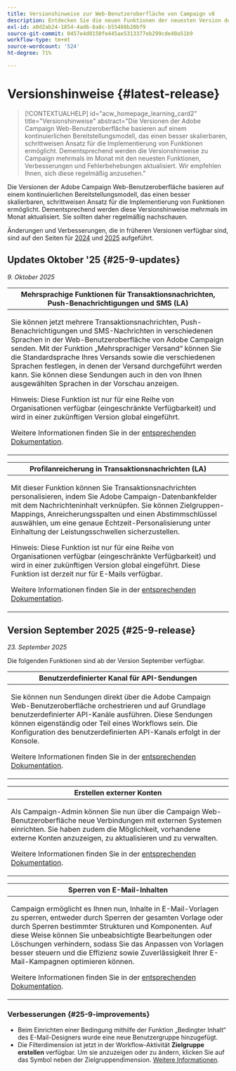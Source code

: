 ```yaml
---
title: Versionshinweise zur Web-Benutzeroberfläche von Campaign v8
description: Entdecken Sie die neuen Funktionen der neuesten Version der Campaign Web-Benutzeroberfläche
exl-id: a0d2ab24-1854-4ad6-8a8c-b55488b20bf9
source-git-commit: 0457e4d0150fe445ae5313377eb299cde40a51b9
workflow-type: tm+mt
source-wordcount: '524'
ht-degree: 71%

---
```


# Versionshinweise {#latest-release}

>[!CONTEXTUALHELP]
>id="acw_homepage_learning_card2"
>title="Versionshinweise"
>abstract="Die Versionen der Adobe Campaign Web-Benutzeroberfläche basieren auf einem kontinuierlichen Bereitstellungsmodell, das einen besser skalierbaren, schrittweisen Ansatz für die Implementierung von Funktionen ermöglicht. Dementsprechend werden die Versionshinweise zu Campaign mehrmals im Monat mit den neuesten Funktionen, Verbesserungen und Fehlerbehebungen aktualisiert. Wir empfehlen Ihnen, sich diese regelmäßig anzusehen."

Die Versionen der Adobe Campaign Web-Benutzeroberfläche basieren auf einem kontinuierlichen Bereitstellungsmodell, das einen besser skalierbaren, schrittweisen Ansatz für die Implementierung von Funktionen ermöglicht. Dementsprechend werden diese Versionshinweise mehrmals im Monat aktualisiert. Sie sollten daher regelmäßig nachschauen.

Änderungen und Verbesserungen, die in früheren Versionen verfügbar sind, sind auf den Seiten für [2024](release-notes-24.md) und [2025](release-notes-25.md) aufgeführt.

## Updates Oktober &#39;25 {#25-9-updates}

_9. Oktober 2025_

<table>
<thead>
<tr>
<th><strong>Mehrsprachige Funktionen für Transaktionsnachrichten, Push-Benachrichtigungen und SMS (LA)</strong><br/></th> 
</tr>
</thead>
<tbody>
<tr>
<td>
<p>Sie können jetzt mehrere Transaktionsnachrichten, Push-Benachrichtigungen und SMS-Nachrichten in verschiedenen Sprachen in der Web-Benutzeroberfläche von Adobe Campaign senden. Mit der Funktion „Mehrsprachiger Versand“ können Sie die Standardsprache Ihres Versands sowie die verschiedenen Sprachen festlegen, in denen der Versand durchgeführt werden kann. Sie können diese Sendungen auch in den von Ihnen ausgewählten Sprachen in der Vorschau anzeigen.</p>
<p>Hinweis: Diese Funktion ist nur für eine Reihe von Organisationen verfügbar (eingeschränkte Verfügbarkeit) und wird in einer zukünftigen Version global eingeführt.</p>
<p>Weitere Informationen finden Sie in der <a href="../msg/multilingual.md">entsprechenden Dokumentation</a>.</p>
</td>
</tr>
</tbody>
</table>

<table>
<thead>
<tr>
<th><strong>Profilanreicherung in Transaktionsnachrichten (LA)</strong><br/></th> 
</tr>
</thead>
<tbody>
<tr>
<td>
<p>Mit dieser Funktion können Sie Transaktionsnachrichten personalisieren, indem Sie Adobe Campaign-Datenbankfelder mit dem Nachrichteninhalt verknüpfen. Sie können Zielgruppen-Mappings, Anreicherungsspalten und einen Abstimmschlüssel auswählen, um eine genaue Echtzeit-Personalisierung unter Einhaltung der Leistungsschwellen sicherzustellen.</p>
<p>Hinweis: Diese Funktion ist nur für eine Reihe von Organisationen verfügbar (eingeschränkte Verfügbarkeit) und wird in einer zukünftigen Version global eingeführt. Diese Funktion ist derzeit nur für E-Mails verfügbar.</p>
<p>Weitere Informationen finden Sie in der <a href="../transactional-messaging/profile-enrichment.md">entsprechenden Dokumentation</a>.</p>
</td>
</tr>
</tbody>
</table>


## Version September 2025 {#25-9-release}

_23. September 2025_

Die folgenden Funktionen sind ab der Version September verfügbar.

<table>
<thead>
<tr>
<th><strong>Benutzerdefinierter Kanal für API-Sendungen</strong><br/></th>
</tr>
</thead>
<tbody>
<tr>
<td>
<p>Sie können nun Sendungen direkt über die Adobe Campaign Web-Benutzeroberfläche orchestrieren und auf Grundlage benutzerdefinierter API-Kanäle ausführen. Diese Sendungen können eigenständig oder Teil eines Workflows sein. Die Konfiguration des benutzerdefinierten API-Kanals erfolgt in der Konsole.</p>
<p>Weitere Informationen finden Sie in der <a href="../call-center/gs-custom-channel.md">entsprechenden Dokumentation</a>.</p>
</td>
</tr>
</tbody>
</table>

<table>
<thead>
<tr>
<th><strong>Erstellen externer Konten</strong><br/></th>
</tr>
</thead>
<tbody>
<tr>
<td>
<p>Als Campaign-Admin können Sie nun über die Campaign Web-Benutzeroberfläche neue Verbindungen mit externen Systemen einrichten. Sie haben zudem die Möglichkeit, vorhandene externe Konten anzuzeigen, zu aktualisieren und zu verwalten.</p>
<p>Weitere Informationen finden Sie in der <a href="../administration/create-external-account.md">entsprechenden Dokumentation</a>.</p>
</td>
</tr>
</tbody>
</table>

<table>
<thead>
<tr>
<th><strong>Sperren von E-Mail-Inhalten</strong><br/></th>
</tr>
</thead>
<tbody>
<tr>
<td>
<p>Campaign ermöglicht es Ihnen nun, Inhalte in E-Mail-Vorlagen zu sperren, entweder durch Sperren der gesamten Vorlage oder durch Sperren bestimmter Strukturen und Komponenten. Auf diese Weise können Sie unbeabsichtigte Bearbeitungen oder Löschungen verhindern, sodass Sie das Anpassen von Vorlagen besser steuern und die Effizienz sowie Zuverlässigkeit Ihrer E-Mail-Kampagnen optimieren können.</p>
<p>Weitere Informationen finden Sie in der <a href="../content/content-locking.md">entsprechenden Dokumentation</a>.</p>
</td>
</tr>
</tbody>
</table>

<!--table>
<thead>
<tr>
<th><strong>Integration with Adobe GenStudio</strong><br/></th>  LA? sort? Juliette
</tr>
</thead>
<tbody>
<tr>
<td>
<p>To enhance marketing efficiency and to maintain brand consistency, you can now seamlessly integrate GenStudio for Performance Marketing experiences with Campaign. This enables you to leverage GenStudio's AI-power content creation alongside Campaign's advanced orchestration capabilities.<p>
<p>For more information, refer to the detailed documentation.</p>
</td>
</tr>
</tbody>
</table-->

<!--table>
<thead>
<tr>
<th><strong>Dark mode support in the Email designer</strong><br/></th> -> pas sept, modifier composant... -> Juliette
</tr>
</thead>
<tbody>
<tr>
<td>
<p>The Email Designer now offers the ability to switch to dark mode view, where you can additionally define specific custom settings. Note that the final rendering depends on the recipient's email client, and not all email clients support dark mode.</p>
<p>For more information, refer to the detailed documentation.</p>
</td>
</tr>
</tbody>
</table-->

<!--table>>
<thead>
<tr>
<th><strong>Multilingual capabilities for transactional messaging and push notifications (LA)</strong><br/></th> 
</tr>
</thead>
<tbody>
<tr>
<td>
<p>You can now send multiple transactional messages and push notifications in different languages in Adobe Campaign Web User Interface. The Multilingual delivery feature allows you to choose the default language of your delivery as well as the different languages in which the delivery can be sent. You can also preview these deliveries in the languages you have chosen.</p>
<p>Note: this capability is only available for a set of organizations (Limited Availability), and will be rolled out globally in a future release.</p>
<p>For more information, refer to the detailed documentation.</p>
</td>
</tr>
</tbody>
</table-->

<!--table>
<thead>
<tr>
<th><strong>Profile enrichment in Transactional Messages (LA)</strong><br/></th> 
</tr>
</thead>
<tbody>
<tr>
<td>
<p>This capability allows you to personalize transactional messages (Email, SMS, Push) by linking Adobe Campaign database fields to the message content. You can select target mappings, enrichment columns, and a reconciliation key to ensure accurate, real-time personalization while maintaining performance thresholds.</p>
<p>Note: this capability is only available for a set of organizations (Limited Availability), and will be rolled out globally in a future release.</p>
<p>For more information, refer to the detailed documentation.</p>
</td>
</tr>
</tbody>
</table-->

<!--table>
<thead>
<tr>
<th><strong>Dynamic reporting for transactional messaging (LA)</strong><br/></th> 
</tr>
</thead>
<tbody>
<tr>
<td>
<p>Note: this capability is only available for a set of organizations (Limited Availability), and will be rolled out globally in a future release.</p>
<p>For more information, refer to the detailed documentation.</p>
</td>
</tr>
</tbody>
</table-->


### Verbesserungen {#25-9-improvements}

* Beim Einrichten einer Bedingung mithilfe der Funktion „Bedingter Inhalt“ des E-Mail-Designers wurde eine neue Benutzergruppe hinzugefügt.
* Die Filterdimension ist jetzt in der Workflow-Aktivität **Zielgruppe erstellen** verfügbar. Um sie anzuzeigen oder zu ändern, klicken Sie auf das Symbol neben der Zielgruppendimension. [Weitere Informationen](../workflows/activities/build-audience.md#build-audience-configuration).
<!--

NEO-84915 Stop button for deliveries???? ->>> met pas, juste bouton ajouté dans webUI meme comportement que console. bleu, marche, marche pas.
NEO-90345 WebUI - Extended operators for dynamic content ->>>> deja mis
NEO-88858 WebUI - Send proof from execution recurring delivery -> bug
NEO-89777 Content locking on create email template -> juliette
NEO-90365 Multi-lingual – Identify fields editable from variants???? -> fix pour SMS
query activity -> query ds workflow fitleting dimentsion 

-->

